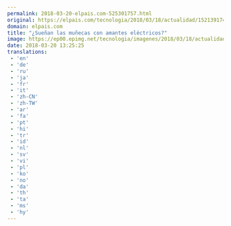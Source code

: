 ```yaml
---
permalink: 2018-03-20-elpais.com-525301757.html
original: https://elpais.com/tecnologia/2018/03/18/actualidad/1521391744_498617.html#?ref=rss&format=simple&link=link
domain: elpais.com
title: "¿Sueñan las muñecas con amantes eléctricos?"
image: https://ep00.epimg.net/tecnologia/imagenes/2018/03/18/actualidad/1521391744_498617_1521447645_rrss_normal.jpg
date: 2018-03-20 13:25:25
translations: 
 - 'en'
 - 'de'
 - 'ru'
 - 'ja'
 - 'fr'
 - 'it'
 - 'zh-CN'
 - 'zh-TW'
 - 'ar'
 - 'fa'
 - 'pt'
 - 'hi'
 - 'tr'
 - 'id'
 - 'nl'
 - 'sv'
 - 'vi'
 - 'pl'
 - 'ko'
 - 'no'
 - 'da'
 - 'th'
 - 'ta'
 - 'ms'
 - 'hy'
---
```


